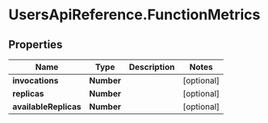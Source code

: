 # UsersApiReference.FunctionMetrics

## Properties

Name | Type | Description | Notes
------------ | ------------- | ------------- | -------------
**invocations** | **Number** |  | [optional] 
**replicas** | **Number** |  | [optional] 
**availableReplicas** | **Number** |  | [optional] 


